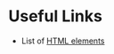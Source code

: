 # Useful Links

* List of [HTML elements](https://developer.mozilla.org/en-US/docs/Web/HTML/Element)